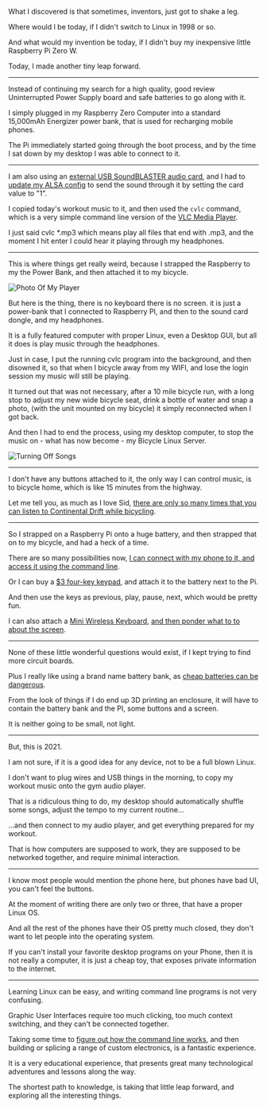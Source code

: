 What I discovered is that sometimes, inventors,
just got to shake a leg.

Where would I be today,
if I didn't switch to Linux in 1998 or so.

And what would my invention be today,
if I didn't buy my inexpensive little Raspberry Pi Zero W.

Today,
I made another tiny leap forward.

---

Instead of continuing my search for a high quality,
good review Uninterrupted Power Supply board and safe batteries to go along with it.

I simply plugged in my Raspberry Zero Computer into a standard 15,000mAh Energizer power bank,
that is used for recharging mobile phones.

The Pi immediately started going through the boot process,
and by the time I sat down by my desktop I was able to connect to it.

---

I am also using an [external USB SoundBLASTER audio card][1],
and I had to [update my ALSA config][2] to send the sound through it by setting the card value to "1".

I copied today's workout music to it,
and then used the ```cvlc``` command, which is a very simple command line version of the [VLC Media Player][3].

I just said cvlc *.mp3 which means play all files that end with .mp3,
and the moment I hit enter I could hear it playing through my headphones.

---

This is where things get really weird,
because I strapped the Raspberry to my the Power Bank, and then attached it to my bicycle.

![Photo Of My Player](/image/poetry-0508-unit.jpg)

But here is the thing, there is no keyboard there is no screen.
it is just a power-bank that I connected to Raspberry PI, and then to the sound card dongle, and my headphones.

It is a fully featured computer with proper Linux,
even a Desktop GUI, but all it does is play music through the headphones.

Just in case, I put the running cvlc program into the background,
and then disowned it, so that when I bicycle away from my WIFI, and lose the login session my music will still be playing.

It turned out that was not necessary, after a 10 mile bicycle run,
with a long stop to adjust my new wide bicycle seat, drink a bottle of water and snap a photo, (with the unit mounted on my bicycle) it simply reconnected when I got back.

And then I had to end the process, using my desktop computer,
to stop the music on - what has now become - my Bicycle Linux Server.

![Turning Off Songs](/image/poetry-0508-home.jpg)

---

I don't have any buttons attached to it,
the only way I can control music, is to bicycle home, which is like 15 minutes from the highway.

Let me tell you, as much as I love Sid,
[there are only so many times that you can listen to Continental Drift while bicycling][4].

---

So I strapped on a Raspberry Pi onto a huge battery,
and then strapped that on to my bicycle, and had a heck of a time.

There are so many possibilities now,
[I can connect with my phone to it, and access it using the command line][5].

Or I can buy a [$3 four-key keypad][6],
and attach it to the battery next to the Pi.

And then use the keys as previous, play, pause, next,
which would be pretty fun.

I can also attach a [Mini Wireless Keyboard][7],
[and then ponder what to to about the screen][8].

---

None of these little wonderful questions would exist,
if I kept trying to find more circuit boards.

Plus I really like using a brand name battery bank,
as [cheap batteries can be dangerous][9].

From the look of things if I do end up 3D printing an enclosure,
it will have to contain the battery bank and the PI, some buttons and a screen.

It is neither going to be small,
not light.

---

But,
this is 2021.

I am not sure,
if it is a good idea for any device, not to be a full blown Linux.

I don't want to plug wires and USB things in the morning,
to copy my workout music onto the gym audio player.

That is a ridiculous thing to do,
my desktop should automatically shuffle some songs, adjust the tempo to my current routine...

...and then connect to my audio player,
and get everything prepared for my workout.

That is how computers are supposed to work,
they are supposed to be networked together, and require minimal interaction.

---

I know most people would mention the phone here,
but phones have bad UI, you can't feel the buttons.

At the moment of writing there are only two or three,
that have a proper Linux OS.

And all the rest of the phones have their OS pretty much closed,
they don't want to let people into the operating system.

If you can't install your favorite desktop programs on your Phone,
then it is not really a computer, it is just a cheap toy, that exposes private information to the internet.

---

Learning Linux can be easy,
and writing command line programs is not very confusing.

Graphic User Interfaces require too much clicking,
too much context switching, and they can't be connected together.

Taking some time to [figure out how the command line works][10],
and then building or splicing a range of custom electronics, is a fantastic experience.

It is a very educational experience,
that presents great many technological adventures and lessons along the way.

The shortest path to knowledge,
is taking that little leap forward, and exploring all the interesting things.

[1]: https://us.creative.com/p/sound-blaster/sound-blaster-play-3
[2]: https://learn.adafruit.com/usb-audio-cards-with-a-raspberry-pi/updating-alsa-config
[3]: https://www.youtube.com/watch?v=XHprwDJ0-fU
[4]: https://www.youtube.com/watch?v=uMuJxd2Gpxo
[5]: https://play.google.com/store/apps/details?id=com.termux&hl=en_US&gl=US
[6]: https://www.adafruit.com/product/1332
[7]: https://www.amazon.com/Rii-Wireless-Keyboard-Lightweight-Controller/dp/B00I5SW8MC
[8]: https://www.amazon.com/s/ref=nb_sb_noss?url=search-alias%3Delectronics&field-keywords=Raspberry+OLED
[9]: https://www.youtube.com/watch?v=CUgbmCSmSNY
[10]: https://www.youtube.com/watch?v=UW3UxK4Tiqg
